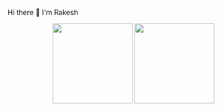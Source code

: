 Hi there 👋 I'm Rakesh  
<!--<p align="left"> <img src=https://komarev.com/ghpvc/?username=mahatorakesh alt=mahatorakesh/></p>
<!-- OctoCats--!>

 <p align="center"> <img src="https://octodex.github.com/images/daftpunktocat-thomas.gif" height="160px" width="160px">
                  <img src="https://octodex.github.com/images/daftpunktocat-guy.gif" height="160px" width="160"> </p>



<!-- OctoCats 
<p align="left"> 

<img src="./src/credly-badge.png" alt="ibm" width="30%">

</p>
- 🔭 I’m currently working on **iOS Development**
- 🌱 I’m currently learning **SwiftUI**
- 👯 I’m looking to collaborate on **openSource**
- 💬 Ask me about anything i can help you with [Support](https://github.com/mahatorakesh/Support)
- 📫 How to reach me [Twitter](https://twitter.com/rakeshmahatto)
- 😄 Pronouns: **he/him**
- ⚡ Fun fact: **Enjoy every moments** -->



<!-- ## ⚡ Tech Stack
### Language :
![Swift](https://img.shields.io/badge/swift-F54A2A?style=flat-square&logo=swift&logoColor=white)
![Java](https://img.shields.io/badge/-java-E34A86?style=flat-square&logo=java)
![C++](https://img.shields.io/badge/-C++-00599C?style=flat-square&logo=c)
![Python](https://img.shields.io/badge/-Python-black?style=flat-square&logo=Python)
![JavaScript](https://img.shields.io/badge/-JavaScript-black?style=flat-square&logo=javascript)
![HTML5](https://img.shields.io/badge/-HTML5-E34F26?style=flat-square&logo=html5&logoColor=white)
![CSS3](https://img.shields.io/badge/-CSS3-1572B6?style=flat-square&logo=css3)
![MySQL](https://img.shields.io/badge/-MySQL-black?style=flat-square&logo=mysql)

### Libraries & Framework :

![React](https://img.shields.io/badge/-React-black?style=flat-square&logo=react)
![Nodejs](https://img.shields.io/badge/-Nodejs-black?style=flat-square&logo=Node.js)
<a href="#"><img alt="NumPy" src="https://img.shields.io/badge/Numpy%20-%23013243.svg?logo=numpy&logoColor=white"></a>
<a href="#"><img alt="Pandas" src="https://img.shields.io/badge/Pandas%20-%23150458.svg?logo=pandas&logoColor=white"></a>

### DevOps & Cloud Tools:
![Google Cloud](https://img.shields.io/badge/Google%20Cloud-black?style=flat-square&logo=google-cloud)
![Docker](https://img.shields.io/badge/-Docker-black?style=flat-square&logo=docker)
![Git](https://img.shields.io/badge/-Git-black?style=flat-square&logo=git)

### IDEs/Editors
![Visual Studio Code](https://img.shields.io/badge/Visual%20Studio%20Code-0078d7.svg?style=flat-square&logo=visual-studio-code&logoColor=white)
![Xcode](https://img.shields.io/badge/Xcode-007ACC?style=flat-square&logo=Xcode&logoColor=white)

 ## 💰 Support
<p>
<a href='https://www.buymeacoffee.com/mahatorakesh' target='_blank'><img height='36' style='border:0px;height:20px;' src='https://cdn.buymeacoffee.com/buttons/v2/default-yellow.png' border='0' alt='Support Rakesh on buymecoffee' /></a>
</p> -->


